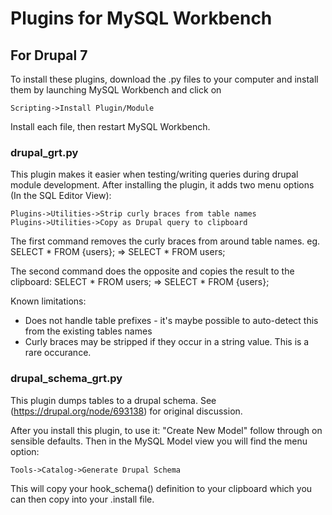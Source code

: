 Plugins for MySQL Workbench
=======================

For Drupal 7
----------

To install these plugins, download the .py files to your computer and install them by launching MySQL Workbench and click on

    Scripting->Install Plugin/Module
    
Install each file, then restart MySQL Workbench.

### drupal_grt.py

This plugin makes it easier when testing/writing queries during drupal module development.  After installing the plugin, it adds two menu options (In the SQL Editor View):

    Plugins->Utilities->Strip curly braces from table names
    Plugins->Utilities->Copy as Drupal query to clipboard

The first command removes the curly braces from around table names. eg.
    SELECT * FROM {users};  => SELECT * FROM users;

The second command does the opposite and copies the result to the clipboard:
    SELECT * FROM users;  => SELECT * FROM {users};

Known limitations:
* Does not handle table prefixes - it's maybe possible to auto-detect this from the existing tables names
* Curly braces may be stripped if they occur in a string value.  This is a rare occurance.

### drupal_schema_grt.py

This plugin dumps tables to a drupal schema. See (https://drupal.org/node/693138) for original discussion.

After you install this plugin, to use it:  "Create New Model" follow through on sensible defaults. Then in the MySQL Model view you will find the menu option:

    Tools->Catalog->Generate Drupal Schema
    
This will copy your hook_schema() definition to your clipboard which you can then copy into your .install file.
